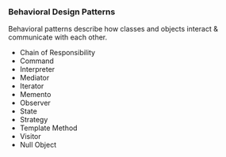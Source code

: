### Behavioral Design Patterns

Behavioral patterns describe how classes and objects interact & communicate with each other.

* Chain of Responsibility
* Command
* Interpreter
* Mediator
* Iterator
* Memento
* Observer
* State
* Strategy
* Template Method
* Visitor
* Null Object